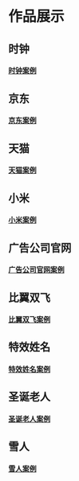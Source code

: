 <!--
 * @Author: jiaguichao
 * @Date: 2022-01-17 11:03:24
 * @LastEditTime: 2022-01-18 17:28:10
 * @Description: Do not edit
-->
#  作品展示

## 时钟
#### [时钟案例](https://crazynightguichao.github.io/UAIF1901SZ/index(1))
## 京东
#### [京东案例](https://crazynightguichao.github.io/UAIF1901JD1)
## 天猫
#### [天猫案例](https://crazynightguichao.github.io/UAIF1901TM/tianmao)
## 小米
#### [小米案例](https://crazynightguichao.github.io/UAIF1901XM/mi)
## 广告公司官网
#### [广告公司官网案例](https://crazynightguichao.github.io/UAIF1901ADV)
## 比翼双飞
#### [比翼双飞案例](https://crazynightguichao.github.io/happyCouple/birdFly)
## 特效姓名
#### [特效姓名案例](https://crazynightguichao.github.io/Special_Name)
## 圣诞老人
#### [圣诞老人案例](https://crazynightguichao.github.io/Christmas/Christmas)
## 雪人
#### [雪人案例](https://crazynightguichao.github.io/snowman)